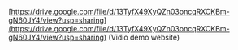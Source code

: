[https://drive.google.com/file/d/13TyfX49XyQZn03oncqRXCKBm-gN60JY4/view?usp=sharing](https://drive.google.com/file/d/13TyfX49XyQZn03oncqRXCKBm-gN60JY4/view?usp=sharing) (Vidio demo website)
